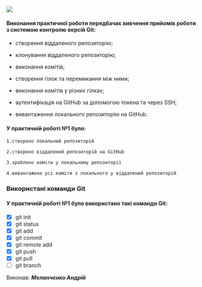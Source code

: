 ![](https://media.ztu.edu.ua/wp-content/uploads/2020/02/Group-6-1-1536x465.png)

#### Виконання практичної роботи передбачає вивчення прийомів роботи з системою контролю версій Git:

+ створення віддаленого репозиторію;

+ клонування віддаленого репозиторію;

+ виконання комітів;

+ створення гілок та перемикання між ними;

+ виконання комітів у різних гілках;

+ аутентифікація на GitHub за допомогою токена та через SSH;

+ вивантаження локального репозиторію на GitHub.

#### У **практичній роботі №1** було:

	1.створено локальний репозиторій

	2.створено віддалений репозиторій на GitHub

	3.зроблено коміти у локальному репозиторії

	4.вивантажено усі коміти з локального у віддалений репозиторій

### **Використані команди Git**

#### У **практичній роботі №1** було використано такі команди Git:

- [x] git init
- [x] git status
- [x] git add
- [x] git commit
- [x] git remote add
- [x] git push
- [x] git pull
- [ ] git branch

Виконав: ***Меланченко Андрій***
